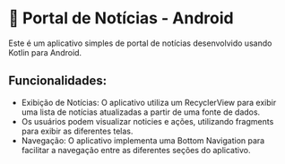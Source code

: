 # 📰 Portal de Notícias - Android

Este é um aplicativo simples de portal de notícias desenvolvido usando Kotlin para Android.

## Funcionalidades:
- Exibição de Notícias: O aplicativo utiliza um RecyclerView para exibir uma lista de notícias atualizadas a partir de uma fonte de dados.
- Os usuários podem visualizar noticies e ações, utilizando fragments para exibir as diferentes telas.
- Navegação: O aplicativo implementa uma Bottom Navigation para facilitar a navegação entre as diferentes seções do aplicativo.
